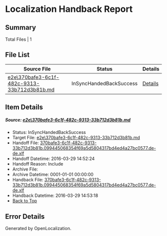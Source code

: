 # <a name='report-top'></a> Localization Handback Report

## Summary
 Total Files | 1

## File List
 Source File | Status | Details 
 ----------- | ------ | ------- 
 [e2e\370bafe3-6c1f-482c-9313-33b712d3b81b.md](https://github.com/OpenLocalizationTest/oltest/blob/88ff702fe9fd6eb9752cfa84111496e15ca7f625/e2e/370bafe3-6c1f-482c-9313-33b712d3b81b.md) | InSyncHandedBackSuccess | [Details](#ceea070f353289fee69b31f070e84ad6d349a75b2)

## Item Details
##### <a name='ceea070f353289fee69b31f070e84ad6d349a75b2'></a> Source: [e2e\370bafe3-6c1f-482c-9313-33b712d3b81b.md](https://github.com/OpenLocalizationTest/oltest/blob/88ff702fe9fd6eb9752cfa84111496e15ca7f625/e2e/370bafe3-6c1f-482c-9313-33b712d3b81b.md)
* Status: InSyncHandedBackSuccess
* Target File: [e2e\370bafe3-6c1f-482c-9313-33b712d3b81b.md](https://github.com/OpenLocalizationTestOrg/oltest.de-de/blob/d03e478bba2d880eeccb431fb4c9385fa2fdc1d4/e2e/370bafe3-6c1f-482c-9313-33b712d3b81b.md)
* Handoff File: [370bafe3-6c1f-482c-9313-33b712d3b81b.099445068354f69a5d5804317bd4ed4a27bc0577.de-de.xlf](https://github.com/OpenLocalizationTestOrg/olhandoff-e2e/blob/d42df52f2a1987742a99fc1a54a4ca085369809b/ol-handoff/OpenLocalizationTestOrg/oltest.de-de/ci/ht/370bafe3-6c1f-482c-9313-33b712d3b81b.099445068354f69a5d5804317bd4ed4a27bc0577.de-de.xlf)
* Handoff Datetime: 2016-03-29 14:52:24
* Handoff Reason: Include
* Archive File: 
* Archive Datetime: 0001-01-01 00:00:00
* Handback File: [370bafe3-6c1f-482c-9313-33b712d3b81b.099445068354f69a5d5804317bd4ed4a27bc0577.de-de.xlf](https://github.com/OpenLocalizationTestOrg/olhandback-e2e/blob/ba5ce28394ea3596f5eb6b32f97f7a686695b4b4/ol-handback/OpenLocalizationTestOrg/oltest.de-de/ci/ht/370bafe3-6c1f-482c-9313-33b712d3b81b.099445068354f69a5d5804317bd4ed4a27bc0577.de-de.xlf)
* Handback Datetime: 2016-03-29 14:53:18
* [Back to Top](#report-top)


## Error Details

Generated by OpenLocalization.

